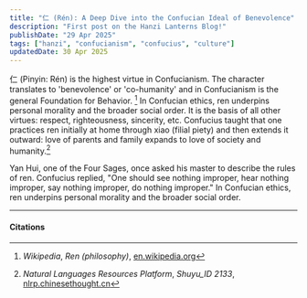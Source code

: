 ```yaml
---
title: "仁 (Rén): A Deep Dive into the Confucian Ideal of Benevolence"
description: "First post on the Hanzi Lanterns Blog!"
publishDate: "29 Apr 2025"
tags: ["hanzi", "confucianism", "confucius", "culture"]
updatedDate: 30 Apr 2025
---
```


仁 (Pinyin: Rén) is the highest virtue in Confucianism. The character translates to 'benevolence' or 'co-humanity' and in Confucianism is the general Foundation for Behavior. [^1]
In Confucian ethics, ren underpins personal morality and the broader social order. It is the basis of all other virtues: respect, righteousness, sincerity, etc. Confucius taught that one practices ren initially at home through xiao (filial piety) and then extends it outward: love of parents and family expands to love of society and humanity​.[^2]

Yan Hui, one of the Four Sages, once asked his master to describe the rules of ren. Confucius replied, "One should see nothing improper, hear nothing improper, say nothing improper, do nothing improper."
In Confucian ethics, ren underpins personal morality and the broader social order.

----
#### Citations

[^1]: *Wikipedia*, *Ren (philosophy)*, [en.wikipedia.org](https://en.wikipedia.org%2Fwiki%2FRen_%28philosophy%29)
[^2]:  *Natural Languages Resources Platform*, *Shuyu_ID 2133*,  [nlrp.chinesethought.cn](https://nlrp.chinesethought.cn/shuyu_show.aspx?shuyu_id=2133)


